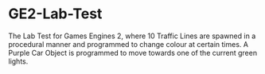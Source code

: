 # GE2-Lab-Test
The Lab Test for Games Engines 2, where 10 Traffic Lines are spawned in a procedural manner and programmed to change colour at certain times. A Purple Car Object is programmed to move towards one of the current green lights.

